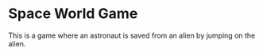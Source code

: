 # Space World Game
This is a game where an astronaut is saved from an alien by jumping on the alien.
